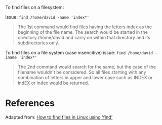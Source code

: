 To find files on a filesystem:

Issue: `find /home/david -name 'index*'`

> The 1st command would find files having the letters index as the beginning of the file name. The search would be started in the directory /home/david and carry on within that directory and its subdirectories only.

To find files on a file system (case insencitive) issue: `find /home/david -iname 'index*'`

> The 2nd command would search for the same, but the case of the filename wouldn't be considered. So all files starting with any combination of letters in upper and lower case such as INDEX or indEX or index would be returned.

# References

Adapted from: [How to find files in Linux using 'find'][1]

<!-- REEFERENCES -->
[1]:http://www.codecoffee.com/tipsforlinux/articles/21.html
